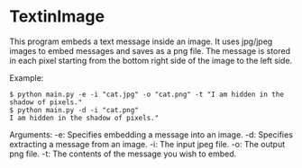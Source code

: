 # TextinImage

This program embeds a text message inside an image.
It uses jpg/jpeg images to embed messages and saves as a png file.
The message is stored in each pixel starting from the bottom right side of the image to the left side.

Example:
```
$ python main.py -e -i "cat.jpg" -o "cat.png" -t "I am hidden in the shadow of pixels."
$ python main.py -d -i "cat.png"
I am hidden in the shadow of pixels."
```
Arguments:
-e: Specifies embedding a message into an image.
-d: Specifies extracting a message from an image.
-i: The input jpeg file.
-o: The output png file.
-t: The contents of the message you wish to embed.
